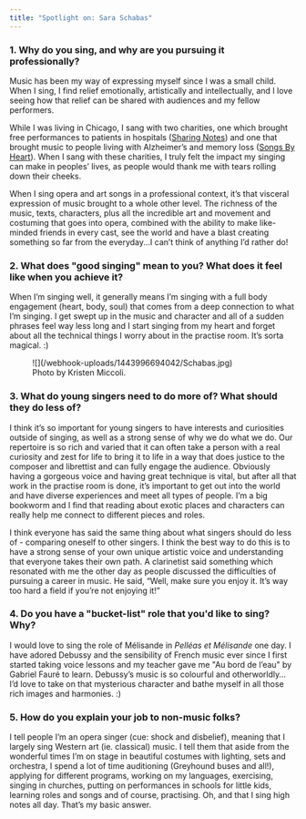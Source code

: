```yaml
---
title: "Spotlight on: Sara Schabas"
---
```


### 1. Why do you sing, and why are you pursuing it professionally?

Music has been my way of expressing myself since I was a small child. When I sing, I find relief emotionally, artistically and intellectually, and I love seeing how that relief can be shared with audiences and my fellow performers. 

While I was living in Chicago, I sang with two charities, one which brought free performances to patients in hospitals ([Sharing Notes](http://www.sharing-notes.org/)) and one that brought music to people living with Alzheimer’s and memory loss ([Songs By Heart](http://www.songsbyheart.org/)). When I sang with these charities, I truly felt the impact my singing can make in peoples’ lives, as people would thank me with tears rolling down their cheeks.

When I sing opera and art songs in a professional context, it’s that visceral expression of music brought to a whole other level. The richness of the music, texts, characters, plus all the incredible art and movement and costuming that goes into opera, combined with the ability to make like-minded friends in every cast, see the world and have a blast creating something so far from the everyday...I can’t think of anything I’d rather do! 

### 2. What does "good singing" mean to you? What does it feel like when you achieve it?

When I’m singing well, it generally means I’m singing with a full body engagement (heart, body, soul) that comes from a deep connection to what I’m singing. I get swept up in the music and character and all of a sudden phrases feel way less long and I start singing from my heart and forget about all the technical things I worry about in the practise room. It’s sorta magical. :) 

<figure data-type="image">
![](/webhook-uploads/1443996694042/Schabas.jpg)
<figcaption>Photo by Kristen Miccoli.</figcaption>
</figure>

### 3. What do young singers need to do more of? What should they do less of?

I think it’s so important for young singers to have interests and curiosities outside of singing, as well as a strong sense of why we do what we do. Our repertoire is so rich and varied that it can often take a person with a real curiosity and zest for life to bring it to life in a way that does justice to the composer and librettist and can fully engage the audience. Obviously having a gorgeous voice and having great technique is vital, but after all that work in the practise room is done, it’s important to get out into the world and have diverse experiences and meet all types of people. I’m a big bookworm and I find that reading about exotic places and characters can really help me connect to different pieces and roles.

I think everyone has said the same thing about what singers should do less of - comparing oneself to other singers. I think the best way to do this is to have a strong sense of your own unique artistic voice and understanding that everyone takes their own path. A clarinetist said something which resonated with me the other day as people discussed the difficulties of pursuing a career in music. He said, “Well, make sure you enjoy it. It’s way too hard a field if you’re not enjoying it!”

### 4. Do you have a "bucket-list" role that you'd like to sing? Why?

I would love to sing the role of Mélisande in *Pelléas et Mélisande* one day. I have adored Debussy and the sensibility of French music ever since I first started taking voice lessons and my teacher gave me "Au bord de l’eau" by Gabriel Fauré to learn. Debussy’s music is so colourful and otherworldly… I’d love to take on that mysterious character and bathe myself in all those rich images and harmonies. :)

### 5. How do you explain your job to non-music folks?

I tell people I’m an opera singer (cue: shock and disbelief), meaning that I largely sing Western art (ie. classical) music. I tell them that aside from the wonderful times I’m on stage in beautiful costumes with lighting, sets and orchestra, I spend a lot of time auditioning (Greyhound buses and all!), applying for different programs, working on my languages, exercising, singing in churches, putting on performances in schools for little kids, learning roles and songs and of course, practising. Oh, and that I sing high notes all day. That’s my basic answer.
